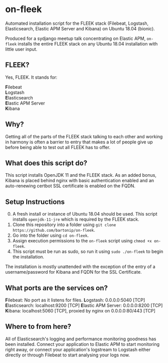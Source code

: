 # on-fleek
Automated installation script for the FLEEK stack (Filebeat, Logstash, Elasticsearch, Elastic APM Server and Kibana) on Ubuntu 18.04 (bionic).

Produced for a sydjango meetup talk concentrating on Elastic APM, `on-fleek` installs the entire FLEEK stack on any Ubuntu 18.04 installation with little user input.

## FLEEK?
Yes, FLEEK. It stands for:

**F**ilebeat<br>
**L**ogstash<br>
**E**lasticsearch<br>
**E**lastic APM Server<br>
**K**ibana

## Why?
Getting all of the parts of the FLEEK stack talking to each other and working in harmony is often a barrier to entry that makes a lot of people give up before being able to test out all FLEEK has to offer. 

## What does this script do?
This script installs OpenJDK 11 and the FLEEK stack. As an added bonus, Kibana is placed behind nginx with basic authentication enabled and an auto-renewing certbot SSL certificate is enabled on the FQDN.

## Setup Instructions
0. A fresh install or instance of Ubuntu 18.04 should be used. This script installs `openjdk-11-jre` which is required by the FLEEK stack.
1. Clone this repository into a folder using `git clone https://github.com/bartonip/on-fleek`. 
2. Go into the folder using `cd on-fleek`.
3. Assign execution permissions to the `on-fleek` script using `chmod +x on-fleek`.
4. This script must be run as sudo, so run it using `sudo ./on-fleek` to begin the installation.

The installation is mostly unattended with the exception of the entry of a username/password for Kibana and FQDN for the SSL Certificate. 

## What ports are the services on?
**F**ilebeat: No port as it listens for files.
**L**ogstash: 0.0.0.0:5040 [TCP]
**E**lasticsearch: localhost:9200 [TCP]
**E**lastic APM Server: 0.0.0.0:8200 [TCP]
**K**ibana: localhost:5060 [TCP], proxied by nginx on 0.0.0.0:80/443 [TCP]

## Where to from here?
All of Elasticsearch's logging and performance monitoring goodness has been installed. Connect your application to Elastic APM to start monitoring right away, or connect your application's logstream to Logstash either directly or through Filebeat to start analysing your logs now.
